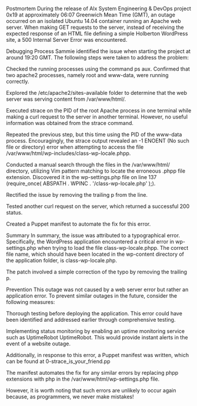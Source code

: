 Postmortem
During the release of Alx System Engineering & DevOps project 0x19 at approximately 06:07 Greenwich Mean Time (GMT), an outage occurred on an isolated Ubuntu 14.04 container running an Apache web server. When making GET requests to the server, instead of receiving the expected response of an HTML file defining a simple Holberton WordPress site, a 500 Internal Server Error was encountered.

Debugging Process
Sammie identified the issue when starting the project at around 19:20 GMT. The following steps were taken to address the problem:

Checked the running processes using the command ps aux. Confirmed that two apache2 processes, namely root and www-data, were running correctly.

Explored the /etc/apache2/sites-available folder to determine that the web server was serving content from /var/www/html/.

Executed strace on the PID of the root Apache process in one terminal while making a curl request to the server in another terminal. However, no useful information was obtained from the strace command.

Repeated the previous step, but this time using the PID of the www-data process. Encouragingly, the strace output revealed an -1 ENOENT (No such file or directory) error when attempting to access the file /var/www/html/wp-includes/class-wp-locale.phpp.

Conducted a manual search through the files in the /var/www/html/ directory, utilizing Vim pattern matching to locate the erroneous .phpp file extension. Discovered it in the wp-settings.php file on line 137 (require_once( ABSPATH . WPINC . '/class-wp-locale.php' );).

Rectified the issue by removing the trailing p from the line.

Tested another curl request on the server, which returned a successful 200 status.

Created a Puppet manifest to automate the fix for this error.

Summary
In summary, the issue was attributed to a typographical error. Specifically, the WordPress application encountered a critical error in wp-settings.php when trying to load the file class-wp-locale.phpp. The correct file name, which should have been located in the wp-content directory of the application folder, is class-wp-locale.php.

The patch involved a simple correction of the typo by removing the trailing p.

Prevention
This outage was not caused by a web server error but rather an application error. To prevent similar outages in the future, consider the following measures:

Thorough testing before deploying the application. This error could have been identified and addressed earlier through comprehensive testing.

Implementing status monitoring by enabling an uptime monitoring service such as UptimeRobot UptimeRobot. This would provide instant alerts in the event of a website outage.

Additionally, in response to this error, a Puppet manifest was written, which can be found at 0-strace_is_your_friend.pp

The manifest automates the fix for any similar errors by replacing phpp extensions with php in the /var/www/html/wp-settings.php file.

However, it is worth noting that such errors are unlikely to occur again because, as programmers, we never make mistakes!
